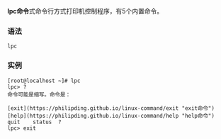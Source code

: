 **lpc命令**式命令行方式打印机控制程序，有5个内置命令。

### 语法  

```
lpc
```

### 实例  

```
[root@localhost ~]# lpc
lpc> ?         
命令可能是缩写。命令是：

[exit](https://philipding.github.io/linux-command/exit "exit命令")    [help](https://philipding.github.io/linux-command/help "help命令")    quit    status  ?
lpc> exit
```